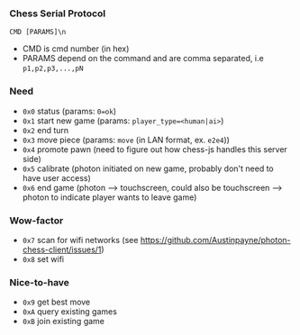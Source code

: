 ### Chess Serial Protocol
`CMD [PARAMS]\n`
* CMD is cmd number (in hex)
* PARAMS depend on the command and are comma separated, i.e `p1,p2,p3,...,pN`

### Need
* `0x0` status (params: `0=ok`)
* `0x1` start new game (params: `player_type=<human|ai>`)
* `0x2` end turn
* `0x3` move piece (params: `move` (in LAN format, ex. `e2e4`))
* `0x4` promote pawn (need to figure out how chess-js handles this server side)
* `0x5` calibrate (photon initiated on new game, probably don't need to have user access)
* `0x6` end game (photon --> touchscreen, could also be touchscreen --> photon to indicate player wants to leave game)

### Wow-factor
* `0x7` scan for wifi networks (see https://github.com/Austinpayne/photon-chess-client/issues/1)
* `0x8` set wifi

### Nice-to-have
* `0x9` get best move
* `0xA` query existing games
* `0xB` join existing game
